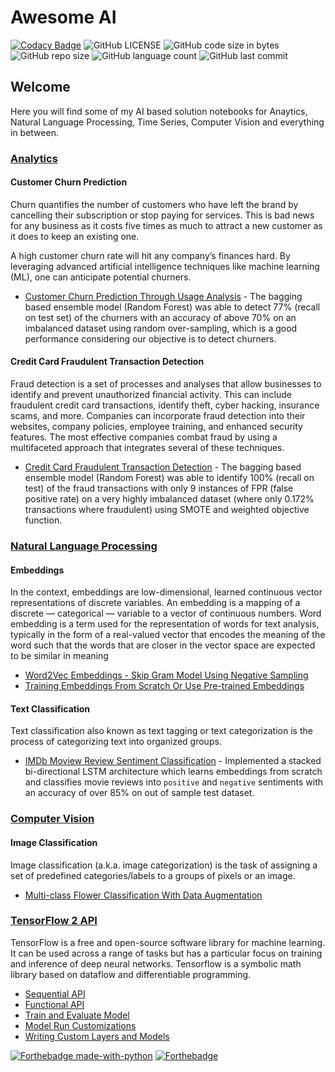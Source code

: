 # Awesome AI

[![Codacy Badge](https://api.codacy.com/project/badge/Grade/27618c4c51a3408091f5dc4f8a4fbf06)](https://app.codacy.com/gh/nityansuman/awesome-ai?utm_source=github.com&utm_medium=referral&utm_content=nityansuman/awesome-ai&utm_campaign=Badge_Grade_Settings)
![GitHub LICENSE](https://img.shields.io/github/license/nityansuman/awesome-ai)
![GitHub code size in bytes](https://img.shields.io/github/languages/code-size/nityansuman/awesome-ai)
![GitHub repo size](https://img.shields.io/github/repo-size/nityansuman/awesome-ai)
![GitHub language count](https://img.shields.io/github/languages/count/nityansuman/awesome-ai)
![GitHub last commit](https://img.shields.io/github/last-commit/nityansuman/awesome-ai)

## Welcome

Here you will find some of my AI based solution notebooks for Anaytics, Natural Language Processing, Time Series, Computer Vision and everything in between.

### [Analytics](analytics/)

#### Customer Churn Prediction

Churn quantifies the number of customers who have left the brand by cancelling their subscription or stop paying for services. This is bad news for any business as it costs five times as much to attract a new customer as it does to keep an existing one.

A high customer churn rate will hit any company’s finances hard. By leveraging advanced artificial intelligence techniques like machine learning (ML), one can anticipate potential churners.

- [Customer Churn Prediction Through Usage Analysis](churn-prediction-through-usage-analysis.ipynb) - The bagging based ensemble model (Random Forest) was able to detect 77% (recall on test set) of the churners with an accuracy of above 70% on an imbalanced dataset using random over-sampling, which is a good performance considering our objective is to detect churners.

#### Credit Card Fraudulent Transaction Detection

Fraud detection is a set of processes and analyses that allow businesses to identify and prevent unauthorized financial activity. This can include fraudulent credit card transactions, identify theft, cyber hacking, insurance scams, and more. Companies can incorporate fraud detection into their websites, company policies, employee training, and enhanced security features. The most effective companies combat fraud by using a multifaceted approach that integrates several of these techniques.

- [Credit Card Fraudulent Transaction Detection](credit-fraud-detection.ipynb) - The bagging based ensemble model (Random Forest) was able to identify 100% (recall on test) of the fraud transactions with only 9 instances of FPR (false positive rate) on a very highly imbalanced dataset (where only 0.172% transactions where fraudulent) using SMOTE and weighted objective function.

### [Natural Language Processing](natural-language/)

#### Embeddings

In the context, embeddings are low-dimensional, learned continuous vector representations of discrete variables.
An embedding is a mapping of a discrete — categorical — variable to a vector of continuous numbers.
Word embedding is a term used for the representation of words for text analysis, typically in the form of a real-valued vector that encodes the meaning of the word such that the words that are closer in the vector space are expected to be similar in meaning

- [Word2Vec Embeddings - Skip Gram Model Using Negative Sampling](natural-language/)
- [Training Embeddings From Scratch Or Use Pre-trained Embeddings](natural-language/)

#### Text Classification

Text classification also known as text tagging or text categorization is the process of categorizing text into organized groups.

- [IMDb Moview Review Sentiment Classification](imdb-movie-review-classification.ipynb) - Implemented a stacked bi-directional LSTM architecture which learns embeddings from scratch and classifies movie reviews into `positive` and `negative` sentiments with an accuracy of over 85% on out of sample test dataset.

### [Computer Vision](computer-vision/)

#### Image Classification

Image classification (a.k.a. image categorization) is the task of assigning a set of predefined categories/labels to a groups of pixels or an image.

- [Multi-class Flower Classification With Data Augmentation](multi-class-image-classification-with-data-augmentation.ipynb)

### [TensorFlow 2 API](tensorflow2-api/)

TensorFlow is a free and open-source software library for machine learning. It can be used across a range of tasks but has a particular focus on training and inference of deep neural networks. Tensorflow is a symbolic math library based on dataflow and differentiable programming.

- [Sequential API](tensorflow2-api/sequential-model-api.ipynb)
- [Functional API](tensorflow2-api/functional-model-api.ipynb)
- [Train and Evaluate Model](tensorflow2-api/train-and-evaluate-model.ipynb)
- [Model Run Customizations](tensorflow2-api/model-run-customizations.ipynb)
- [Writing Custom Layers and Models](tensorflow2-api/writing-new-layers-and-models-via-subclassing.ipynb)

[![Forthebadge made-with-python](http://ForTheBadge.com/images/badges/made-with-python.svg)](https://www.python.org/)
[![Forthebadge](https://forthebadge.com/images/badges/built-with-love.svg)](https://forthebadge.com)

